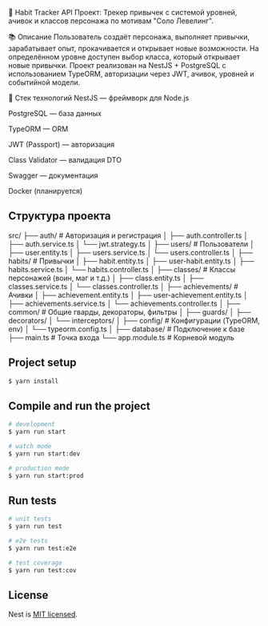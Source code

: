 🧠 Habit Tracker API
Проект: Трекер привычек с системой уровней, ачивок и классов персонажа по мотивам "Соло Левелинг".

📚 Описание
Пользователь создаёт персонажа, выполняет привычки, зарабатывает опыт, прокачивается и открывает новые возможности. На определённом уровне доступен выбор класса, который открывает новые привычки. Проект реализован на NestJS + PostgreSQL с использованием TypeORM, авторизации через JWT, ачивок, уровней и событийной модели.

🚀 Стек технологий
NestJS — фреймворк для Node.js

PostgreSQL — база данных

TypeORM — ORM

JWT (Passport) — авторизация

Class Validator — валидация DTO

Swagger — документация

Docker (планируется)

## Структура проекта
src/
├── auth/                  # Авторизация и регистрация
│   ├── auth.controller.ts
│   ├── auth.service.ts
│   └── jwt.strategy.ts
│
├── users/                 # Пользователи
│   ├── user.entity.ts
│   ├── users.service.ts
│   └── users.controller.ts
│
├── habits/                # Привычки
│   ├── habit.entity.ts
│   ├── user-habit.entity.ts
│   ├── habits.service.ts
│   └── habits.controller.ts
│
├── classes/               # Классы персонажей (воин, маг и т.д.)
│   ├── class.entity.ts
│   ├── classes.service.ts
│   └── classes.controller.ts
│
├── achievements/          # Ачивки
│   ├── achievement.entity.ts
│   ├── user-achievement.entity.ts
│   ├── achievements.service.ts
│   └── achievements.controller.ts
│
├── common/                # Общие гварды, декораторы, фильтры
│   ├── guards/
│   ├── decorators/
│   └── interceptors/
│
├── config/                # Конфигурации (TypeORM, env)
│   └── typeorm.config.ts
│
├── database/              # Подключение к базе
├── main.ts                # Точка входа
└── app.module.ts          # Корневой модуль

## Project setup

```bash
$ yarn install
```

## Compile and run the project

```bash
# development
$ yarn run start

# watch mode
$ yarn run start:dev

# production mode
$ yarn run start:prod
```

## Run tests

```bash
# unit tests
$ yarn run test

# e2e tests
$ yarn run test:e2e

# test coverage
$ yarn run test:cov
```

## License

Nest is [MIT licensed](https://github.com/nestjs/nest/blob/master/LICENSE).
